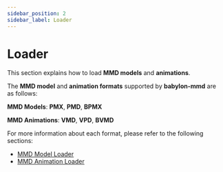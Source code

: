```yaml
---
sidebar_position: 2
sidebar_label: Loader
---
```


# Loader

This section explains how to load **MMD models** and **animations**.

The **MMD model** and **animation formats** supported by **babylon-mmd** are as follows:

**MMD Models**: **PMX**, **PMD**, **BPMX**

**MMD Animations**: **VMD**, **VPD**, **BVMD**

For more information about each format, please refer to the following sections:

- [MMD Model Loader](./mmd-model-loader)
- [MMD Animation Loader](./mmd-animation-loader)
